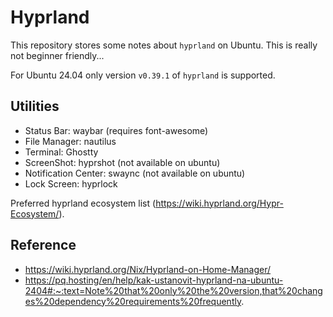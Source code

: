 # Hyprland

This repository stores some notes about `hyprland` on Ubuntu.
This is really not beginner friendly...

For Ubuntu 24.04 only version `v0.39.1` of `hyprland` is supported.

## Utilities

- Status Bar: waybar (requires font-awesome)
- File Manager: nautilus
- Terminal: Ghostty
- ScreenShot: hyprshot (not available on ubuntu)
- Notification Center: swaync (not available on ubuntu)
- Lock Screen: hyprlock

Preferred hyprland ecosystem list (https://wiki.hyprland.org/Hypr-Ecosystem/).

## Reference

- https://wiki.hyprland.org/Nix/Hyprland-on-Home-Manager/
- https://pq.hosting/en/help/kak-ustanovit-hyprland-na-ubuntu-2404#:~:text=Note%20that%20only%20the%20version,that%20changes%20dependency%20requirements%20frequently.
